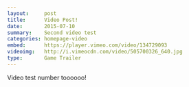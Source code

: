 ```yaml
---
layout:     post
title:      Video Post!
date:       2015-07-10
summary:    Second video test
categories: homepage-video
embed:      https://player.vimeo.com/video/134729093
videoimg:   http://i.vimeocdn.com/video/505700326_640.jpg
type:       Game Trailer
---
```


Video test number toooooo!
